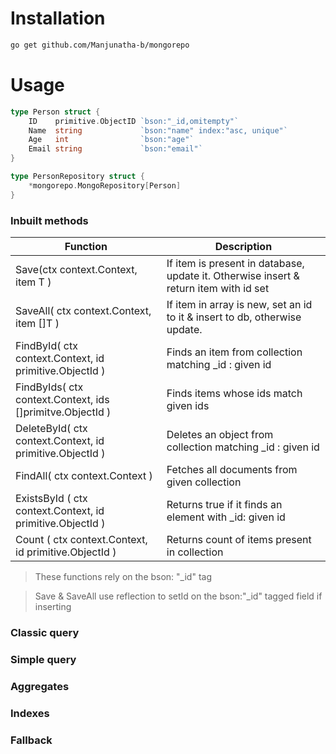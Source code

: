 # Installation

```bash
go get github.com/Manjunatha-b/mongorepo
```

# Usage

```go
type Person struct {
	ID    primitive.ObjectID `bson:"_id,omitempty"`
	Name  string             `bson:"name" index:"asc, unique"`
	Age   int                `bson:"age"`
	Email string             `bson:"email"`
}

type PersonRepository struct {
	*mongorepo.MongoRepository[Person]
}
```

### Inbuilt methods

| Function                                                  | Description                                                                           |
| --------------------------------------------------------- | ------------------------------------------------------------------------------------- |
| Save(ctx context.Context, item T )                        | If item is present in database, update it. Otherwise insert & return item with id set |
| SaveAll( ctx context.Context, item []T )                  | If item in array is new, set an id to it & insert to db, otherwise update.            |
| FindById( ctx context.Context, id primitive.ObjectId )    | Finds an item from collection matching \_id : given id                                |
| FindByIds( ctx context.Context, ids []primitve.ObjectId ) | Finds items whose ids match given ids                                                 |
| DeleteById( ctx context.Context, id primitive.ObjectId )  | Deletes an object from collection matching \_id : given id                            |
| FindAll( ctx context.Context )                            | Fetches all documents from given collection                                           |
| ExistsById ( ctx context.Context, id primitive.ObjectId ) | Returns true if it finds an element with \_id: given id                               |
| Count ( ctx context.Context, id primitive.ObjectId )      | Returns count of items present in collection                                          |

> These functions rely on the bson: "\_id" tag

> Save & SaveAll use reflection to setId on the bson:"\_id" tagged field if inserting

### Classic query

### Simple query

### Aggregates

### Indexes

### Fallback
